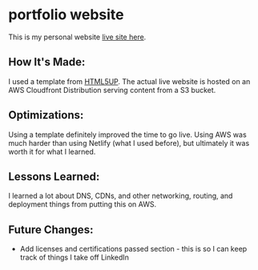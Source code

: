 # portfolio website

This is my personal website [live site here](justinmemphis.com).  

## How It's Made:
I used a template from [HTML5UP](html5up.net).  The actual live website is hosted on an AWS Cloudfront Distribution serving content from a S3 bucket.

## Optimizations:
Using a template definitely improved the time to go live.  Using AWS was much harder than using Netlify (what I used before), but ultimately it was worth it for what I learned.

## Lessons Learned:
I learned a lot about DNS, CDNs, and other networking, routing, and deployment things from putting this on AWS.

## Future Changes:
- Add licenses and certifications passed section - this is so I can keep track of things I take off LinkedIn